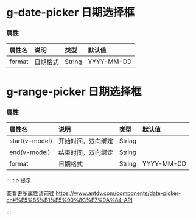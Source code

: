 # g-date-picker 日期选择框

### 属性

| 属性名          | 说明                 | 类型                 | 默认值                 |
| :-------------- | :------------------- | :------------------- | :------------------- |
| format         | 日期格式        | String    | YYYY-MM-DD            |


# g-range-picker 日期选择框

### 属性

| 属性名          | 说明                 | 类型                 | 默认值                 |
| :-------------- | :------------------- | :------------------- | :------------------- |
| start(v-model)     | 开始时间，双向绑定      | String    |            |
| end(v-model)       | 结束时间，双向绑定      | String    |            |
| format         | 日期格式        | String    | YYYY-MM-DD            |


::: tip 提示

查看更多属性请前往 https://www.antdv.com/components/date-picker-cn#%E5%85%B1%E5%90%8C%E7%9A%84-API

:::
